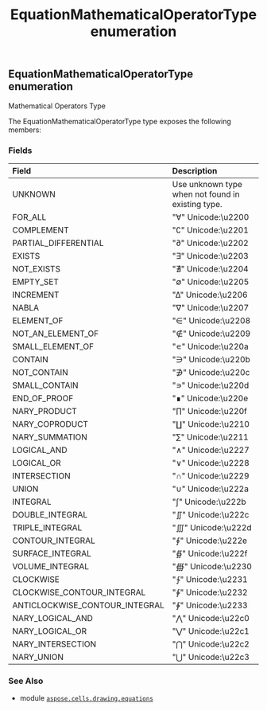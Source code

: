 ﻿---
title: EquationMathematicalOperatorType enumeration
second_title: Aspose.Cells for Python via .NET API References
description: 
type: docs
weight: 250
url: /aspose.cells.drawing.equations/equationmathematicaloperatortype/
is_root: false
---

## EquationMathematicalOperatorType enumeration

Mathematical Operators Type



The EquationMathematicalOperatorType type exposes the following members:

### Fields
| Field | Description |
| :- | :- |
| UNKNOWN | Use unknown type when not found in existing type. |
| FOR_ALL | "∀" Unicode:\u2200 |
| COMPLEMENT | "∁" Unicode:\u2201 |
| PARTIAL_DIFFERENTIAL | "∂" Unicode:\u2202 |
| EXISTS | "∃" Unicode:\u2203 |
| NOT_EXISTS | "∄" Unicode:\u2204 |
| EMPTY_SET | "∅" Unicode:\u2205 |
| INCREMENT | "∆" Unicode:\u2206 |
| NABLA | "∇" Unicode:\u2207 |
| ELEMENT_OF | "∈" Unicode:\u2208 |
| NOT_AN_ELEMENT_OF | "∉" Unicode:\u2209 |
| SMALL_ELEMENT_OF | "∊" Unicode:\u220a |
| CONTAIN | "∋" Unicode:\u220b |
| NOT_CONTAIN | "∌" Unicode:\u220c |
| SMALL_CONTAIN | "∍" Unicode:\u220d |
| END_OF_PROOF | "∎" Unicode:\u220e |
| NARY_PRODUCT | "∏" Unicode:\u220f |
| NARY_COPRODUCT | "∐" Unicode:\u2210 |
| NARY_SUMMATION | "∑" Unicode:\u2211 |
| LOGICAL_AND | "∧" Unicode:\u2227 |
| LOGICAL_OR | "∨" Unicode:\u2228 |
| INTERSECTION | "∩" Unicode:\u2229 |
| UNION | "∪" Unicode:\u222a |
| INTEGRAL | "∫" Unicode:\u222b |
| DOUBLE_INTEGRAL | "∬" Unicode:\u222c |
| TRIPLE_INTEGRAL | "∭" Unicode:\u222d |
| CONTOUR_INTEGRAL | "∮" Unicode:\u222e |
| SURFACE_INTEGRAL | "∯" Unicode:\u222f |
| VOLUME_INTEGRAL | "∰" Unicode:\u2230 |
| CLOCKWISE | "∱" Unicode:\u2231 |
| CLOCKWISE_CONTOUR_INTEGRAL | "∲" Unicode:\u2232 |
| ANTICLOCKWISE_CONTOUR_INTEGRAL | "∳" Unicode:\u2233 |
| NARY_LOGICAL_AND | "⋀" Unicode:\u22c0 |
| NARY_LOGICAL_OR | "⋁" Unicode:\u22c1 |
| NARY_INTERSECTION | "⋂" Unicode:\u22c2 |
| NARY_UNION | "⋃" Unicode:\u22c3 |



### See Also
* module [`aspose.cells.drawing.equations`](..)
